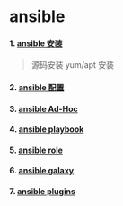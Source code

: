 # ansible

#### 1. [ansible 安装](./ansible-study.md)

> 源码安装
> yum/apt 安装

#### 2. [ansible 配置](./ansible-study.md)

#### 3. [ansible Ad-Hoc](./ansible-study.md)

#### 4. [ansible playbook](./ansible-study.md)

#### 5. [ansible role](./ansible-study.md)

#### 6. [ansible galaxy](./ansible-study.md)

#### 7. [ansible plugins](./ansible-plugins.md)
